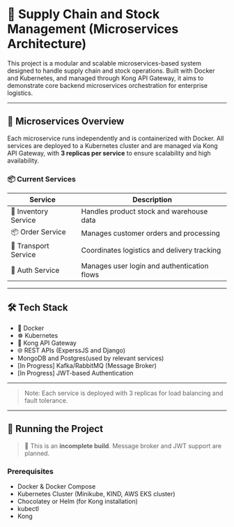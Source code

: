 # 🚚 Supply Chain and Stock Management (Microservices Architecture)

This project is a modular and scalable microservices-based system designed to handle supply chain and stock operations. Built with Docker and Kubernetes, and managed through Kong API Gateway, it aims to demonstrate core backend microservices orchestration for enterprise logistics.

---

## 🧱 Microservices Overview

Each microservice runs independently and is containerized with Docker. All services are deployed to a Kubernetes cluster and are managed via Kong API Gateway, with **3 replicas per service** to ensure scalability and high availability.

### 📦 Current Services

| Service              | Description                                 |
|----------------------|---------------------------------------------|
| 🧾 Inventory Service | Handles product stock and warehouse data    |
| 📦 Order Service     | Manages customer orders and processing      |
| 🚛 Transport Service | Coordinates logistics and delivery tracking |
| 🔐 Auth Service      | Manages user login and authentication flows |

---

## 🛠️ Tech Stack

- 🐳 Docker
- ☸️ Kubernetes
- 🦍 Kong API Gateway
- 🌐 REST APIs (ExperssJS and Django)
- MongoDB and Postgres(used by relevant services)
- [In Progress] Kafka/RabbitMQ (Message Broker)
- [In Progress] JWT-based Authentication

---


> Note: Each service is deployed with 3 replicas for load balancing and fault tolerance.

---

## 🚀 Running the Project

> 🧪 This is an **incomplete build**. Message broker and JWT support are planned.

### Prerequisites

- Docker & Docker Compose
- Kubernetes Cluster (Minikube, KIND, AWS EKS cluster)
- Chocolatey or Helm (for Kong installation)
- kubectl
- Kong

